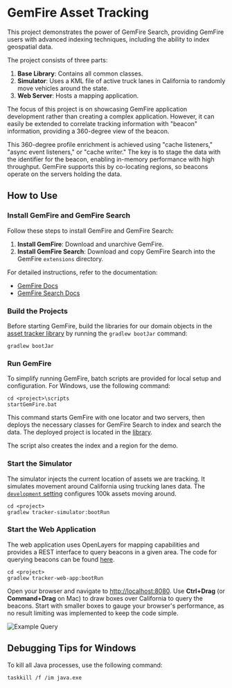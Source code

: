 # GemFire Asset Tracking

This project demonstrates the power of GemFire Search, providing GemFire users with advanced indexing techniques, including the ability to index geospatial data.

The project consists of three parts:
1. **Base Library**: Contains all common classes.
2. **Simulator**: Uses a KML file of active truck lanes in California to randomly move vehicles around the state.
3. **Web Server**: Hosts a mapping application.

The focus of this project is on showcasing GemFire application development rather than creating a complex application. However, it can easily be extended to correlate tracking information with "beacon" information, providing a 360-degree view of the beacon.

This 360-degree profile enrichment is achieved using "cache listeners," "async event listeners," or "cache writer." The key is to stage the data with the identifier for the beacon, enabling in-memory performance with high throughput. GemFire supports this by co-locating regions, so beacons operate on the servers holding the data.

## How to Use

### Install GemFire and GemFire Search

Follow these steps to install GemFire and GemFire Search:

1. **Install GemFire**: Download and unarchive GemFire.
2. **Install GemFire Search**: Download and copy GemFire Search into the GemFire `extensions` directory.

For detailed instructions, refer to the documentation:
- [GemFire Docs](https://docs.vmware.com/en/VMware-GemFire/10.1/gf/getting_started-installation-install_intro.html)
- [GemFire Search Docs](https://docs.vmware.com/en/VMware-GemFire-Search/1.0/gemfire-search/search_integration.html#installing-2)

### Build the Projects

Before starting GemFire, build the libraries for our domain objects in the [asset tracker library](tracker-lib) by running the `gradlew bootJar` command:

```shell
gradlew bootJar
```

### Run GemFire

To simplify running GemFire, batch scripts are provided for local setup and configuration. For Windows, use the following command:

```shell
cd <project>\scripts
startGemFire.bat
```

This command starts GemFire with one locator and two servers, then deploys the necessary classes for GemFire Search to index and search the data. The deployed project is located in the [library](tracker-lib/src/main/java/demo/gemfire/asset/tracker/lib).

The script also creates the index and a region for the demo.

### Start the Simulator

The simulator injects the current location of assets we are tracking. It simulates movement around California using trucking lanes data. The [`development` setting](tracker-simulator/src/main/resources/config/application.yml) configures 100k assets moving around.

```shell
cd <project>
gradlew tracker-simulator:bootRun
```

### Start the Web Application

The web application uses OpenLayers for mapping capabilities and provides a REST interface to query beacons in a given area. The code for querying beacons can be found [here](tracker-web-app/src/main/java/demo/gemfire/asset/tracker/web/GeospatialWebServer.java).

```shell
cd <project>
gradlew tracker-web-app:bootRun
```

Open your browser and navigate to [http://localhost:8080](http://localhost:8080). Use **Ctrl+Drag** (or **Command+Drag** on Mac) to draw boxes over California to query the beacons. Start with smaller boxes to gauge your browser's performance, as no result limiting was implemented to keep the code simple.

![Example Query](/images/sample_query.png)

## Debugging Tips for Windows

To kill all Java processes, use the following command:

```shell
taskkill /f /im java.exe
```